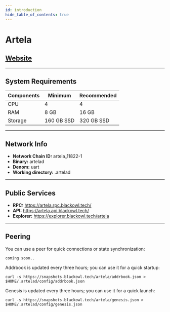 ```yaml
---
id: introduction
hide_table_of_contents: true
---
```


# Artela

## [Website](https://artela.network/)

---

## **System Requirements**

| Components | Minimum      | **Recommended** |
|------------|--------------|-----------------|
| CPU        | 4            | 4               |
| RAM        | 8 GB         | 16 GB           |
| Storage    | 160 GB SSD   | 320 GB SSD      |

---

## **Network Info**

- **Network Chain ID:** artela_11822-1
- **Binary:** artelad
- **Denom:** uart
- **Working directory:** .artelad

---

## **Public Services**

- **RPC:** https://artela.rpc.blackowl.tech/
- **API:** https://artela.api.blackowl.tech/
- **Explorer:** https://explorer.blackowl.tech/artela

---

## **Peering**

You can use a peer for quick connections or state synchronization:

```shell
coming soon..
```

Addrbook is updated every three hours; you can use it for a quick startup:

```shell
curl -s https://snapshots.blackowl.tech/artela/addrbook.json > $HOME/.artelad/config/addrbook.json
```

Genesis is updated every three hours; you can use it for a quick launch:
```shell
curl -s https://snapshots.blackowl.tech/artela/genesis.json > $HOME/.artelad/config/genesis.json
```


